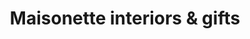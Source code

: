 ---
title: "Maisonette interiors & gifts"
url: /newbridge/maisonette-interiors-and-gifts/
shop: gift
---